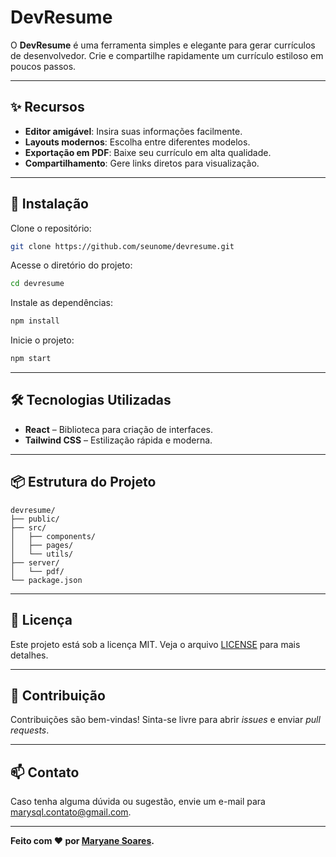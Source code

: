 # DevResume

O **DevResume** é uma ferramenta simples e elegante para gerar currículos de desenvolvedor. Crie e compartilhe rapidamente um currículo estiloso em poucos passos.

---

## ✨ Recursos

- **Editor amigável**: Insira suas informações facilmente.
- **Layouts modernos**: Escolha entre diferentes modelos.
- **Exportação em PDF**: Baixe seu currículo em alta qualidade.
- **Compartilhamento**: Gere links diretos para visualização.

---

## 🚀 Instalação

Clone o repositório:

```bash
git clone https://github.com/seunome/devresume.git
```

Acesse o diretório do projeto:

```bash
cd devresume
```

Instale as dependências:

```bash
npm install
```

Inicie o projeto:

```bash
npm start
```

---

## 🛠️ Tecnologias Utilizadas

- **React** – Biblioteca para criação de interfaces.
- **Tailwind CSS** – Estilização rápida e moderna.

---

## 📦 Estrutura do Projeto

```
devresume/
├── public/
├── src/
│   ├── components/
│   ├── pages/
│   └── utils/
├── server/
│   └── pdf/
└── package.json
```

---

## 📄 Licença

Este projeto está sob a licença MIT. Veja o arquivo [LICENSE](./LICENSE) para mais detalhes.

---

## 🤝 Contribuição

Contribuições são bem-vindas! Sinta-se livre para abrir _issues_ e enviar _pull requests_.

---

## 📫 Contato

Caso tenha alguma dúvida ou sugestão, envie um e-mail para marysql.contato@gmail.com.

---

**Feito com ❤️ por [Maryane Soares](https://github.com/marysql).**
